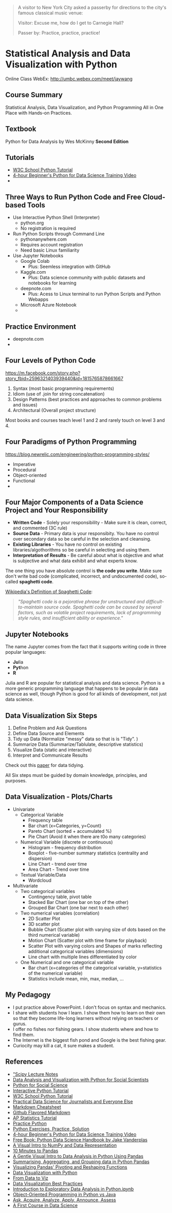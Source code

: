 >
> A visitor to New York City asked a passerby for 
> directions to the city's famous classical music venue:
>
> Visitor: Excuse me, how do I get to Carnegie Hall?
>
> Passer by: Practice, practice, practice!
> 

# Statistical Analysis and Data Visualization with Python
Online Class WebEx: http://umbc.webex.com/meet/jaywang

## Course Summary
Statistical Analysis, Data Visualization, and Python Programming All in One Place with Hands-on Practices.

## Textbook
Python for Data Analysis by Wes McKinny **Second Edition**

## Tutorials
- [W3C School Python Tutorial](https://www.w3schools.com/python/default.asp)
- [4-hour Beginner's Python for Data Science Training Video](https://www.youtube.com/watch?v=r-uOLxNrNk8&feature=emb_title&fbclid=IwAR0qJPcqezRICXAx1TAR28Ca5hrw_H9HkMOzyUWPFhyer4G2Lxxs4YdwYIY)
- 
## Three Ways to Run Python Code and Free Cloud-based Tools
- Use Interactive Python Shell (Interpreter) 
    - python.org 
    - No registration is required
- Run Python Scripts through Command Line
    - pythonanywhere.com
    - Requires account registration
    - Need basic Linux familiarity
- Use Jupyter Notebooks
    - Google Colab
        - Plus: Seemless integration with GitHub
    - Kaggle.com
        - Plus: Data science community with public datasets and notebooks for learning 
    - deepnote.com 
        - Plus: Acess to Linux terminal to run Python Scripts and Python Webapps  
    - Microsoft Azure Notebook
    - 
## Practice Environment
- deepnote.com
- 
## Four Levels of Python Code
https://m.facebook.com/story.php?story_fbid=2596321403939440&id=1815765878661667
1. Syntax (most basic programming requirements)
2. Idiom (use of .join for string concatenation)
3. Design Patterns (best practices and approaches to common problems and issues)
4. Architectural (Overall project structure)

Most books and courses teach level 1 and 2 and rarely touch on level 3 and 4.

## Four Paradigms of Python Programming
https://blog.newrelic.com/engineering/python-programming-styles/
- Imperative
- Procedural
- Object-oriented
- Functional
- 
## Four Major Components of a Data Science Project and Your Responsibility
- **Written Code** - Solely your responsibility - Make sure it is clean, correct, and commented (3C rule)
- **Source Data** - Primary data is your responsibity. You have no control over secondary data so be careful in the selection and cleansing.
- **Existing Libraries** - You have no control on existing libraries/algothorithms so be careful in selecting and using them.
- **Interpretation of Results** - Be careful about what is objective and what is subjective and what data exhibit and what experts know.

The one thing you have absolute control is **the code you write**. Make sure don't write bad code (complicated, incorrect, and undocumented code), so-called **spaghetti code**.

[Wikipedia's Definition of Spaghetti Code](https://en.wikipedia.org/wiki/Spaghetti_code): 

> *"Spaghetti code is a pejorative phrase for unstructured and difficult-to-maintain source code. Spaghetti code can be caused by several factors, such as volatile project requirements, lack of programming style rules, and insufficient ability or experience."*

## Jupyter Notebooks
The name Jupyter comes from the fact that it supports writing code in three popular languages:
- **Ju**lia
- **Pyt**hon
- **R**

Julia and R are popular for statistical analysis and data science. Python is a more generic programming language that happens to be popular in data science as well, though Python is good for all kinds of development, not just data science.

## Data Visualization Six Steps
1. Define Problem and Ask Questions
2. Define Data Source and Elements
3. Tidy up Data (Normalize "messy" data so that is is "Tidy". )
4. Summarize Data (Summarize/Tablulate, descriptive statistics)
5. Visualize Data (static and interactive)
6. Interpret and Communicate Results

Check out this [paper](https://www.jstatsoft.org/article/view/v059i10) for data tidying.

All Six steps must be guided by domain knowledge, principles, and purposes. 

## Data Visualization - Plots/Charts
- Univariate
   - Categorical Variable 
       - Frequency table
       - Bar chart (x=Categories, y=Count)
       - Pareto Chart (sorted + accumulated %)
       - Pie Chart (Avoid it when there are t0o many categories)
   - Numerical Variable (discrete or continuous)
       - Histogram - frequency distribution 
       - Boxplot - five-number summary statistics (centrality and dispersion)
       - Line Chart - trend over time
       - Area Chart - Trend over time
   - Textual Variable/Data
       - Wordcloud
- Multivariate
   - Two categorical variables 
       - Contingency table, pivot table 
       - Stacked Bar Chart (one bar on top of the other)
       - Grouped Bar Chart (one bar next to each other)
   - Two numerical variables (correlation)
       - 2D Scatter Plot
       - 3D scatter plot
       - Bubble Chart (Scatter plot with varying size of dots based on the third numerical variable)
       - Motion Chart (Scatter plot with time frame for playback)
       - Scatter Plot with varying colors and Shapes of marks reflecting additional categorical variables (dimensions)
       - Line chart with multiple lines differentiated by color
   - One Numerical and one categorical variable
       - Bar chart (x=categories of the categorical variable, y=statistics of the numerical variable)
       - Statistics include mean, min, max, median, ...

## My Pedagogy
- I put practice above PowerPoint. I don't focus on syntax and mechanics.
- I share with students how I learn. I show them how to learn on their own so that they become life-long learners without relying on teachers or gurus. 
- I offer no fishes nor fishing gears. I show students where and how to find them.
- The Internet is the biggest fish pond and Google is the best fishing gear. 
- Curiocity may kill a cat, it sure makes a student.

## References
- ["Scipy Lecture Notes](http://scipy-lectures.org/index.html)
- [Data Analysis and Visualization with Python for Social Scientists](https://datacarpentry.org/python-socialsci/)
- [Python for Social Science](https://gawron.sdsu.edu/python_for_ss/course_core/book_draft/index.html)
- [Interactive Python Tutorial](http://littlecolumns.com/learn/python/)
- [W3C School Python Tutorial](https://www.w3schools.com/python/default.asp)
- [Practical Data Science for Journalists and Everyone Else](https://investigate.ai/)
- [Markdown Cheatsheet](https://www.markdownguide.org/cheat-sheet/)
- [Github Flavored Markdown](https://guides.github.com/pdfs/markdown-cheatsheet-online.pdf)
- [AP Statistics Tutorial](https://stattrek.com/tutorials/ap-statistics-tutorial.aspx)
- [Practice Python](https://www.practicepython.org/)
- [Python Exercises, Practice, Solution](https://www.w3resource.com/python-exercises/)
- [4-hour Beginner's Python for Data Science Training Video](https://www.youtube.com/watch?v=r-uOLxNrNk8&feature=emb_title&fbclid=IwAR0qJPcqezRICXAx1TAR28Ca5hrw_H9HkMOzyUWPFhyer4G2Lxxs4YdwYIY)
- [Free Book: Python Data Science Handbook by Jake Vanderplas](https://github.com/jakevdp/PythonDataScienceHandbook)
- [A Visual Intro to NumPy and Data Representation](http://jalammar.github.io/visual-numpy/)
- [10 Minutes to Pandas](https://pandas.pydata.org/pandas-docs/stable/user_guide/10min.html)
- [A Gentle Visual Intro to Data Analysis in Python Using Pandas](http://jalammar.github.io/gentle-visual-intro-to-data-analysis-python-pandas/)
- [Summarising, Aggregating, and Grouping data in Python Pandas](https://www.shanelynn.ie/summarising-aggregation-and-grouping-data-in-python-pandas/)
- [Visualizing Pandas' Pivoting and Reshaping Functions](http://jalammar.github.io/visualizing-pandas-pivoting-and-reshaping/)
- [Data Visualization with Python](https://www.shanelynn.ie/data-visualisation-in-python-pycon-dublin-2018-presentation/)
- [From Data to Viz](https://www.data-to-viz.com/)
- [Data Visualization Best Practices](https://mode.com/analytics-dispatch/data-visualization-best-practices/)
- [Introduction to Exploratory Data Analysis in Python.ipynb](https://github.com/ilyagerner/pandas/blob/master/Introduction%20to%20Exploratory%20Data%20Analysis%20in%20Python.ipynb)
- [Object-Oriented Programming in Python vs Java](https://realpython.com/oop-in-python-vs-java/)
- [Ask, Acquire, Analyze, Apply, Announce, Assess](https://qcc.qlik.com/mod/resource/view.php?id=21115) 
- [A First Course in Data Science](https://arxiv.org/pdf/1905.03121.pdf)

